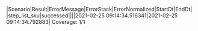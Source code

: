 |Scenario|Result|ErrorMessage|ErrorStack|ErrorNormalized|StartDt|EndDt|
|step_list_sku|successed||||2021-02-25 09:14:34.516341|2021-02-25 09:14:34.792883|
Coverage: 1/1
